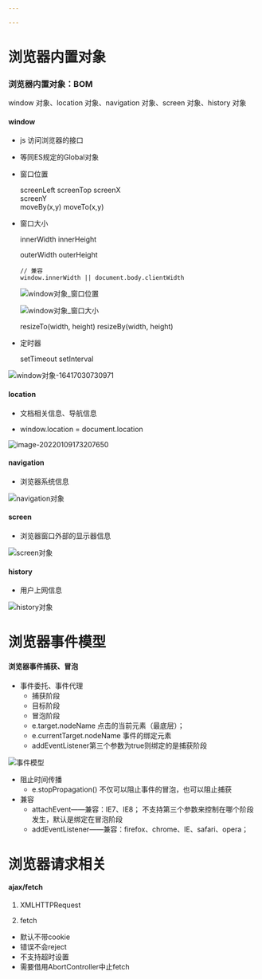 ```yaml
---

---
```


# 浏览器内置对象

### 浏览器内置对象：BOM

window 对象、location 对象、navigation 对象、screen 对象、history 对象

#### window

- js 访问浏览器的接口

- 等同ES规定的Global对象

- 窗口位置

  screenLeft
  screenTop
  screenX	
  screenY	
  moveBy(x,y)
  moveTo(x,y)

- 窗口大小

  innerWidth
  innerHeight	

  outerWidth
  outerHeight	

  ```
  // 兼容
  window.innerWidth || document.body.clientWidth
  ```

  ![window对象_窗口位置](asset/window%E5%AF%B9%E8%B1%A1_%E7%AA%97%E5%8F%A3%E4%BD%8D%E7%BD%AE.png)

  ![window对象_窗口大小](asset/window%E5%AF%B9%E8%B1%A1_%E7%AA%97%E5%8F%A3%E5%A4%A7%E5%B0%8F.png)

  resizeTo(width, height)
  resizeBy(width, height)

- 定时器

  setTimeout
  setInterval

![window对象-16417030730971](asset/window%E5%AF%B9%E8%B1%A1-16417030730971.jpg)

#### location

- 文档相关信息、导航信息

- window.location = document.location

![image-20220109173207650](asset/image-20220109173207650.png)



#### navigation

- 浏览器系统信息

![navigation对象](asset/navigation%E5%AF%B9%E8%B1%A1.png)

#### screen

- 浏览器窗口外部的显示器信息

![screen对象](asset/screen%E5%AF%B9%E8%B1%A1.png)

#### history

- 用户上网信息

![history对象](asset/history%E5%AF%B9%E8%B1%A1.png)

# 浏览器事件模型

#### 浏览器事件捕获、冒泡

- 事件委托、事件代理
  - 捕获阶段
  - 目标阶段
  - 冒泡阶段
  - e.target.nodeName 点击的当前元素（最底层）；
  - e.currentTarget.nodeName 事件的绑定元素
  - addEventListener第三个参数为true则绑定的是捕获阶段

![事件模型](asset/%E4%BA%8B%E4%BB%B6%E6%A8%A1%E5%9E%8B.jpg)

- 阻止时间传播
  - e.stopPropagation() 不仅可以阻止事件的冒泡，也可以阻止捕获
- 兼容
  - attachEvent——兼容：IE7、IE8； 不支持第三个参数来控制在哪个阶段发生，默认是绑定在冒泡阶段
  - addEventListener——兼容：firefox、chrome、IE、safari、opera；

# 浏览器请求相关

#### ajax/fetch

1. XMLHTTPRequest

2. fetch

- 默认不带cookie
- 错误不会reject
- 不支持超时设置
- 需要借用AbortController中止fetch